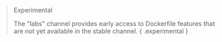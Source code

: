 > Experimental
> 
> The "labs" channel provides early access to Dockerfile features that are not
> yet available in the stable channel.
{ .experimental }